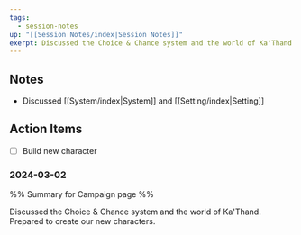 ```yaml
---
tags:
  - session-notes
up: "[[Session Notes/index|Session Notes]]"
exerpt: Discussed the Choice & Chance system and the world of Ka'Thand. Prepared to create our new characters.
---
```


## Notes

- Discussed [[System/index|System]] and [[Setting/index|Setting]]  

## Action Items

- [ ] Build new character

### 2024-03-02 
%% Summary for Campaign page %%

Discussed the Choice & Chance system and the world of Ka'Thand. Prepared to create our new characters. 